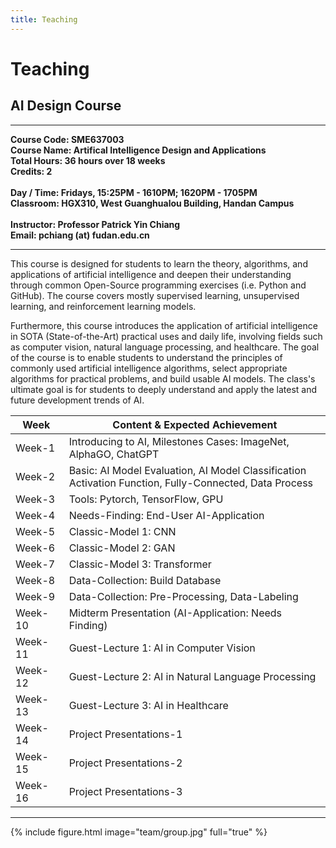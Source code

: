 ```yaml
---
title: Teaching
---
```


# <i class="fas fa-feather-alt"></i>Teaching

## AI Design Course
<hr>
<b>
Course Code: SME637003 
<br>Course Name: Artifical Intelligence Design and Applications 
<br>Total Hours: 36 hours over 18 weeks
<br>Credits: 2 
<br>
<br>Day / Time: Fridays, 15:25PM - 1610PM; 1620PM - 1705PM
<br>Classroom: HGX310, West Guanghualou Building, Handan Campus
<br>
<br>Instructor: Professor Patrick Yin Chiang
<br>Email: pchiang (at) fudan.edu.cn
</b>
  <br>
  <hr>

This course is designed for students to learn the theory, algorithms, and applications of artificial intelligence and deepen their understanding through common Open-Source programming exercises (i.e. Python and GitHub). The course covers mostly supervised learning, unsupervised learning, and reinforcement learning models. 

Furthermore, this course introduces the application of artificial intelligence in SOTA (State-of-the-Art) practical uses and daily life, involving fields such as computer vision, natural language processing, and healthcare. The goal of the course is to enable students to understand the principles of commonly used artificial intelligence algorithms, select appropriate algorithms for practical problems, and build usable AI models. The class's ultimate goal is for students to deeply understand and apply the latest and future development trends of AI.

| <div style="width: 50pt"> Week </div>   | Content & Expected Achievement                                   |
|-------|---------------------------------------------------|
| Week-1 </div>| Introducing to AI, Milestones Cases: ImageNet, AlphaGO, ChatGPT |
| Week-2 </div>| Basic: AI Model Evaluation, AI Model Classification Activation Function, Fully-Connected, Data Process |
| Week-3 </div>| Tools: Pytorch, TensorFlow, GPU |
| Week-4 </div>| Needs-Finding: End-User AI-Application |
| Week-5 </div>| Classic-Model 1: CNN |
| Week-6 </div>| Classic-Model 2: GAN |
| Week-7 </div>| Classic-Model 3: Transformer |
| Week-8 </div>| Data-Collection: Build Database |
| Week-9 </div>| Data-Collection: Pre-Processing, Data-Labeling |
| Week-10 </div>| Midterm Presentation (AI-Application: Needs Finding) |
| Week-11 </div>| Guest-Lecture 1: AI in Computer Vision |
| Week-12 </div>| Guest-Lecture 2: AI in Natural Language Processing |
| Week-13 </div>| Guest-Lecture 3: AI in Healthcare |
| Week-14 </div>| Project Presentations-1 |
| Week-15 </div>| Project Presentations-2 |
| Week-16 </div>| Project Presentations-3 |

<!-- ### Undergraduate

#### Agency and Awards

### Graduate
#### Agency and Awards



### Postdoctoral
#### Agency and Awards -->


---

{% include figure.html image="team/group.jpg" full="true" %}
